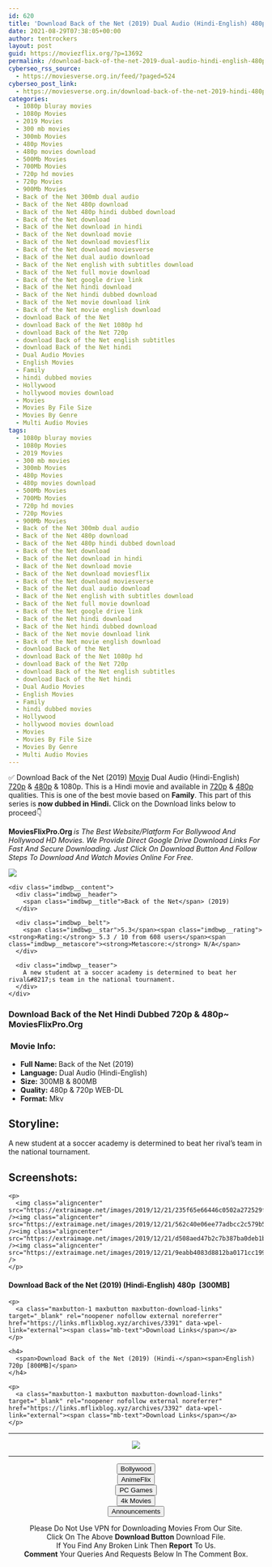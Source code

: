 ```yaml
---
id: 620
title: 'Download Back of the Net (2019) Dual Audio (Hindi-English) 480p [300MB] || 720p [800MB]'
date: 2021-08-29T07:38:05+00:00
author: tentrockers
layout: post
guid: https://moviezflix.org/?p=13692
permalink: /download-back-of-the-net-2019-dual-audio-hindi-english-480p-300mb-720p-800mb/
cyberseo_rss_source:
  - https://moviesverse.org.in/feed/?paged=524
cyberseo_post_link:
  - https://moviesverse.org.in/download-back-of-the-net-2019-hindi-480p-720p/
categories:
  - 1080p bluray movies
  - 1080p Movies
  - 2019 Movies
  - 300 mb movies
  - 300mb Movies
  - 480p Movies
  - 480p movies download
  - 500Mb Movies
  - 700Mb Movies
  - 720p hd movies
  - 720p Movies
  - 900Mb Movies
  - Back of the Net 300mb dual audio
  - Back of the Net 480p download
  - Back of the Net 480p hindi dubbed download
  - Back of the Net download
  - Back of the Net download in hindi
  - Back of the Net download movie
  - Back of the Net download moviesflix
  - Back of the Net download moviesverse
  - Back of the Net dual audio download
  - Back of the Net english with subtitles download
  - Back of the Net full movie download
  - Back of the Net google drive link
  - Back of the Net hindi download
  - Back of the Net hindi dubbed download
  - Back of the Net movie download link
  - Back of the Net movie english download
  - download Back of the Net
  - download Back of the Net 1080p hd
  - download Back of the Net 720p
  - download Back of the Net english subtitles
  - download Back of the Net hindi
  - Dual Audio Movies
  - English Movies
  - Family
  - hindi dubbed movies
  - Hollywood
  - hollywood movies download
  - Movies
  - Movies By File Size
  - Movies By Genre
  - Multi Audio Movies
tags:
  - 1080p bluray movies
  - 1080p Movies
  - 2019 Movies
  - 300 mb movies
  - 300mb Movies
  - 480p Movies
  - 480p movies download
  - 500Mb Movies
  - 700Mb Movies
  - 720p hd movies
  - 720p Movies
  - 900Mb Movies
  - Back of the Net 300mb dual audio
  - Back of the Net 480p download
  - Back of the Net 480p hindi dubbed download
  - Back of the Net download
  - Back of the Net download in hindi
  - Back of the Net download movie
  - Back of the Net download moviesflix
  - Back of the Net download moviesverse
  - Back of the Net dual audio download
  - Back of the Net english with subtitles download
  - Back of the Net full movie download
  - Back of the Net google drive link
  - Back of the Net hindi download
  - Back of the Net hindi dubbed download
  - Back of the Net movie download link
  - Back of the Net movie english download
  - download Back of the Net
  - download Back of the Net 1080p hd
  - download Back of the Net 720p
  - download Back of the Net english subtitles
  - download Back of the Net hindi
  - Dual Audio Movies
  - English Movies
  - Family
  - hindi dubbed movies
  - Hollywood
  - hollywood movies download
  - Movies
  - Movies By File Size
  - Movies By Genre
  - Multi Audio Movies
---
```

<div class="thecontent clearfix">
  <p>
    ✅ Download Back of the Net (2019) <a href="https://moviesverse.org.in/category/movies/" data-wpel-link="internal">Movie</a> Dual Audio (Hindi-English) <a href="https://moviesverse.org.in/720p-movies/" data-wpel-link="internal">720p</a>&nbsp;&&nbsp;<a href="https://moviesverse.org.in/480p-movies/" data-wpel-link="internal">480p</a> & 1080p. This is a Hindi movie and available in <a href="https://moviesverse.org.in/720p-movies/" data-wpel-link="internal">720p</a>&nbsp;&&nbsp;<a href="https://moviesverse.org.in/480p-movies/" data-wpel-link="internal">480p</a> qualities. This is one of the best movie based on <strong>Family</strong>. This part of this series is <strong>now dubbed in <span>Hindi.&nbsp;</span></strong><span>Click on the Download links below to proceed👇</span>
  </p>
  
  <p>
    <strong><span>MoviesFlixPro.Org&nbsp;</span></strong><em>is The Best Website/Platform For Bollywood And Hollywood HD Movies. We Provide Direct Google Drive Download Links For Fast And Secure Downloading. Just Click On Download Button And Follow Steps To&nbsp;Download And Watch Movies Online For Free.</em>
  </p>
  
  <div class="imdbwp imdbwp--movie dark">
    <div class="imdbwp__thumb">
      <a class="imdbwp__link" target="_blank" title="Back of the Net" href="https://www.imdb.com/title/tt8211214/" rel="nofollow external noopener noreferrer" data-wpel-link="external"><img class="imdbwp__img" src="https://m.media-amazon.com/images/M/MV5BNDgwNTZiZDQtZjUxYi00NDBjLWEzZjgtMTQ2ZThmZDY4YmE1XkEyXkFqcGdeQXVyNDY1NTI0OA@@._V1_SX300.jpg" /></a>
    </div>
    
    <div class="imdbwp__content">
      <div class="imdbwp__header">
        <span class="imdbwp__title">Back of the Net</span> (2019)
      </div>
      
      <div class="imdbwp__belt">
        <span class="imdbwp__star">5.3</span><span class="imdbwp__rating"><strong>Rating:</strong> 5.3 / 10 from 608 users</span><span class="imdbwp__metascore"><strong>Metascore:</strong> N/A</span>
      </div>
      
      <div class="imdbwp__teaser">
        A new student at a soccer academy is determined to beat her rival&#8217;s team in the national tournament.
      </div>
    </div>
  </div>
  
  <h3>
    <span>Download Back of the Net Hindi Dubbed 720p & 480p~ MoviesFlixPro.Org</span>
  </h3>
  
  <h3>
    <span>&nbsp;Movie Info:&nbsp;</span>
  </h3>
  
  <ul>
    <li>
      <strong>Full Name: </strong>Back of the Net (2019)
    </li>
    <li>
      <strong>Language:</strong> Dual Audio (Hindi-English)
    </li>
    <li>
      <strong>Size:</strong> 300MB & 800MB
    </li>
    <li>
      <strong>Quality:</strong> 480p & 720p WEB-DL
    </li>
    <li>
      <strong>Format:</strong>&nbsp;Mkv
    </li>
  </ul>
  
  <h2>
    <span>Storyline:</span>
  </h2>
  
  <p>
    A new student at a soccer academy is determined to beat her rival’s team in the national tournament.
  </p>
  
  <div class="summary_text">
    <h2>
      <span>Screenshots:</span>
    </h2>
    
    <p>
      <img class="aligncenter" src="https://extraimage.net/images/2019/12/21/235f65e66446c0502a272529f7fbc595.jpg" /><img class="aligncenter" src="https://extraimage.net/images/2019/12/21/562c40e06ee77adbcc2c579b59d5a18a.jpg" /><img class="aligncenter" src="https://extraimage.net/images/2019/12/21/d508aed47b2c7b387ba0deb1b8eb41f5.jpg" /><img class="aligncenter" src="https://extraimage.net/images/2019/12/21/9eabb4083d8812ba0171cc19997b55f4.jpg" />
    </p>
  </div>
  
  <div class="inline canwrap">
    <h4>
      <span>Download Back of the Net (2019) (Hindi-English) </span><span>480p&nbsp; [300MB]</span>
    </h4>
    
    <p>
      <a class="maxbutton-1 maxbutton maxbutton-download-links" target="_blank" rel="noopener nofollow external noreferrer" href="https://links.mflixblog.xyz/archives/3391" data-wpel-link="external"><span class="mb-text">Download Links</span></a>
    </p>
    
    <h4>
      <span>Download Back of the Net (2019) (Hindi-</span><span>English) 720p [800MB]</span>
    </h4>
    
    <p>
      <a class="maxbutton-1 maxbutton maxbutton-download-links" target="_blank" rel="noopener nofollow external noreferrer" href="https://links.mflixblog.xyz/archives/3392" data-wpel-link="external"><span class="mb-text">Download Links</span></a>
    </p>
  </div>
</div>

<center>
  </p> 
  
  <hr />
  
  <p>
    <a href="http://gdrivepro.xyz/join.php" data-wpel-link="external" target="_blank" rel="nofollow external noopener noreferrer"><img src="https://i.imgur.com/FhMdWdW.png" /></a>
  </p>
  
  <hr />
  
  <p>
    <a href="https://dogemovies.xyz" target="_blank" data-wpel-link="external" rel="nofollow external noopener noreferrer"><button class="button button5">Bollywood</button></a><br /> <a href="https://animeflix.in" target="_blank" data-wpel-link="external" rel="nofollow external noopener noreferrer"><button class="button button5">AnimeFlix</button></a><br /> <a href="https://gamesflix.net/" target="_blank" data-wpel-link="external" rel="nofollow external noopener noreferrer"><button class="button button5">PC Games</button></a><br /> <a href="https://uhdmovies.in" target="_blank" data-wpel-link="external" rel="nofollow external noopener noreferrer"><button class="button button5">4k Movies</button></a><br /> <a href="https://moviesverse.org.in/announcements/" target="_blank" data-wpel-link="internal" rel="noopener"><button class="button button5">Announcements</button></a>
  </p>
  
  <div class="alert alert-danger">
    Please Do Not Use VPN for Downloading Movies From Our Site.
  </div>
  
  <div class="alert alert-success">
    Click On The Above <strong>Download Button</strong> Download File.
  </div>
  
  <div class="alert alert-warning">
    If You Find Any Broken Link Then <strong>Report</strong> To Us.
  </div>
  
  <div class="alert alert-info">
    <strong>Comment</strong> Your Queries And Requests Below In The Comment Box.
  </div>
  
  <p>
    </center>
  </p>